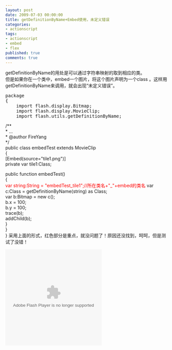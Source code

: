 ```yaml
---
layout: post
date: 2009-07-03 00:00:00
title: getDefinitionByName+Embed使用，未定义错误
categories:
- actionscript
tags:
- actionscript
- embed
- flex
published: true
comments: true
---
```

<p>getDefinitionByName的用处是可以通过字符串映射的取到相应的类。<br />
但是如果你在一个类中，embed一个图片，将这个图片声明为一个class 。这样用getDefinitionByName来调用，就会出现“未定义错误”。
<pre>package
{
	import flash.display.Bitmap;
	import flash.display.MovieClip;
	import flash.utils.getDefinitionByName;</pre></p>

<p>	/**<br />
	 * ...<br />
	 * @author FireYang<br />
	 */<br />
	public class embedTest extends MovieClip<br />
	{<br />
		[Embed(source="tile1.png")]<br />
		private var tile1:Class;</p>

<p>		public function embedTest()<br />
		{<br />
			<span style="color: #ff0000;">var string:String = "embedTest_tile1";//所在类名+"_"+embed的类名</span>
			var c:Class = getDefinitionByName(string) as  Class;<br />
			var b:Bitmap = new c();<br />
			b.x = 100;<br />
			b.y = 100;<br />
			trace(b);<br />
			addChild(b);<br />
		}<br />
	}<br />
}
采用上面的形式，红色部分是重点，就没问题了！原因还没找到，呵呵，但是测试了没错！</p>

<p><object classid="clsid:d27cdb6e-ae6d-11cf-96b8-444553540000" width="300" height="300" codebase="http://download.macromedia.com/pub/shockwave/cabs/flash/swflash.cab#version=6,0,40,0"><param name="src" value="{{site.url}}/media/2009/07/Main.swf" /><embed type="application/x-shockwave-flash" width="300" height="300" src="{{site.url}}/media/2009/07/Main.swf"></embed></object></p>

